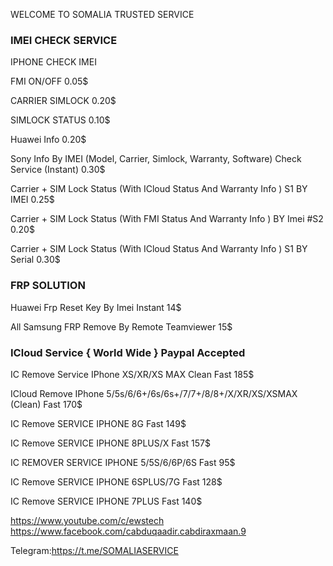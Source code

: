 WELCOME TO SOMALIA TRUSTED SERVICE

### IMEI CHECK SERVICE

IPHONE CHECK IMEI 

FMI ON/OFF        0.05$

CARRIER SIMLOCK   0.20$

SIMLOCK STATUS    0.10$

Huawei Info       0.20$

Sony Info By IMEI (Model, Carrier, Simlock, Warranty, Software) Check Service (Instant)     0.30$

Carrier + SIM Lock Status (With ICloud Status And Warranty Info ) S1 BY IMEI      0.25$

Carrier + SIM Lock Status (With FMI Status And Warranty Info ) BY Imei #S2      0.20$

Carrier + SIM Lock Status (With ICloud Status And Warranty Info ) S1 BY Serial   0.30$


### FRP SOLUTION

Huawei Frp Reset Key By Imei Instant      14$

All Samsung FRP Remove By Remote Teamviewer     15$

### ICloud Service { World Wide }  Paypal Accepted

IC Remove Service IPhone XS/XR/XS MAX Clean Fast       185$

ICloud Remove IPhone 5/5s/6/6+/6s/6s+/7/7+/8/8+/X/XR/XS/XSMAX (Clean) Fast      170$   

IC Remove SERVICE IPHONE 8G   Fast       149$

IC Remove SERVICE IPHONE 8PLUS/X     Fast     157$

IC REMOVER SERVICE IPHONE 5/5S/6/6P/6S  Fast   95$

IC Remove SERVICE IPHONE 6SPLUS/7G   Fast    128$

IC Remove SERVICE IPHONE 7PLUS    Fast       140$




























https://www.youtube.com/c/ewstech        
https://www.facebook.com/cabduqaadir.cabdiraxmaan.9



Telegram:https://t.me/SOMALIASERVICE
